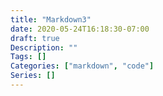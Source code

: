 ```yaml
---
title: "Markdown3"
date: 2020-05-24T16:18:30-07:00
draft: true
Description: ""
Tags: []
Categories: ["markdown", "code"]
Series: []
---
```

